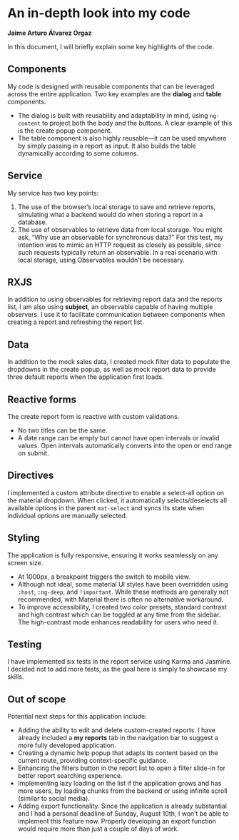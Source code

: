 # An in-depth look into my code

**Jaime Arturo Álvarez Orgaz**

In this document, I will briefly explain some key highlights of the code.

## Components

My code is designed with reusable components that can be leveraged across the entire application. Two key examples are the **dialog** and **table** components.

- The dialog is built with reusability and adaptability in mind, using `ng-content` to project both the body and the buttons. A clear example of this is the create popup component.
- The table component is also highly reusable—it can be used anywhere by simply passing in a report as input. It also builds the table dynamically according to some columns.

## Service

My service has two key points:

1. The use of the browser’s local storage to save and retrieve reports, simulating what a backend would do when storing a report in a database.
2. The use of observables to retrieve data from local storage. You might ask, “Why use an observable for synchronous data?” For this test, my intention was to mimic an HTTP request as closely as possible, since such requests typically return an observable. In a real scenario with local storage, using Observables wouldn’t be necessary.

## RXJS

In addition to using observables for retrieving report data and the reports list, I am also using **subject**, an observable capable of having multiple observers. I use it to facilitate communication between components when creating a report and refreshing the report list.

## Data

In addition to the mock sales data, I created mock filter data to populate the dropdowns in the create popup, as well as mock report data to provide three default reports when the application first loads.

## Reactive forms

The create report form is reactive with custom validations.

- No two titles can be the same.
- A date range can be empty but cannot have open intervals or invalid values. Open intervals automatically converts into the open or end range on submit.

## Directives

I implemented a custom attribute directive to enable a select-all option on the material dropdown. When clicked, it automatically selects/deselects all available options in the parent `mat-select` and syncs its state when individual options are manually selected.

## Styling

The application is fully responsive, ensuring it works seamlessly on any screen size.

- At 1000px, a breakpoint triggers the switch to mobile view.
- Although not ideal, some material UI styles have been overridden using `:host`, `:ng-deep`, and `!important`. While these methods are generally not recommended, with Material there is often no alternative workaround.
- To improve accessibility, I created two color presets, standard contrast and high contrast which can be toggled at any time from the sidebar. The high-contrast mode enhances readability for users who need it.

## Testing

I have implemented six tests in the report service using Karma and Jasmine. I decided not to add more tests, as the goal here is simply to showcase my skills.

## Out of scope

Potential next steps for this application include:

- Adding the ability to edit and delete custom-created reports. I have already included a **my reports** tab in the navigation bar to suggest a more fully developed application.
- Creating a dynamic help popup that adapts its content based on the current route, providing context-specific guidance.
- Enhancing the filters button in the report list to open a filter slide-in for better report searching experience.
- Implementing lazy loading on the list if the application grows and has more users, by loading chunks from the backend or using infinite scroll (similar to social media).
- Adding export functionality. Since the application is already substantial and I had a personal deadline of Sunday, August 10th, I won’t be able to implement this feature now. Properly developing an export function would require more than just a couple of days of work.
